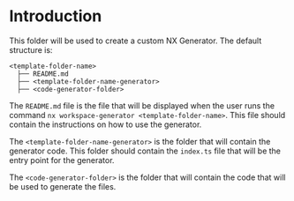 # Introduction

This folder will be used to create a custom NX Generator. The default structure is:

```
<template-folder-name>
  ├── README.md
  ├── <template-folder-name-generator>
  ├── <code-generator-folder>

```

The `README.md` file is the file that will be displayed when the user runs the command `nx workspace-generator <template-folder-name>`. This file should contain the instructions on how to use the generator.

The `<template-folder-name-generator>` is the folder that will contain the generator code. This folder should contain the `index.ts` file that will be the entry point for the generator.

The `<code-generator-folder>` is the folder that will contain the code that will be used to generate the files.
